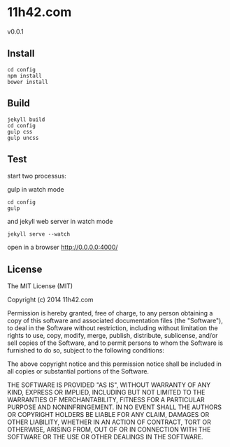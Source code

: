 11h42.com
=========

v0.0.1

Install
-------

    cd config
    npm install
    bower install

Build
-----

    jekyll build
    cd config
    gulp css
    gulp uncss

Test
----
start two processus:

gulp in watch mode

    cd config
    gulp

and jekyll web server in watch mode

    jekyll serve --watch

open in a browser http://0.0.0.0:4000/

License
-------
The MIT License (MIT)

Copyright (c) 2014 11h42.com

Permission is hereby granted, free of charge, to any person obtaining a copy
of this software and associated documentation files (the "Software"), to deal
in the Software without restriction, including without limitation the rights
to use, copy, modify, merge, publish, distribute, sublicense, and/or sell
copies of the Software, and to permit persons to whom the Software is
furnished to do so, subject to the following conditions:

The above copyright notice and this permission notice shall be included in all
copies or substantial portions of the Software.

THE SOFTWARE IS PROVIDED "AS IS", WITHOUT WARRANTY OF ANY KIND, EXPRESS OR
IMPLIED, INCLUDING BUT NOT LIMITED TO THE WARRANTIES OF MERCHANTABILITY,
FITNESS FOR A PARTICULAR PURPOSE AND NONINFRINGEMENT. IN NO EVENT SHALL THE
AUTHORS OR COPYRIGHT HOLDERS BE LIABLE FOR ANY CLAIM, DAMAGES OR OTHER
LIABILITY, WHETHER IN AN ACTION OF CONTRACT, TORT OR OTHERWISE, ARISING FROM,
OUT OF OR IN CONNECTION WITH THE SOFTWARE OR THE USE OR OTHER DEALINGS IN THE
SOFTWARE.